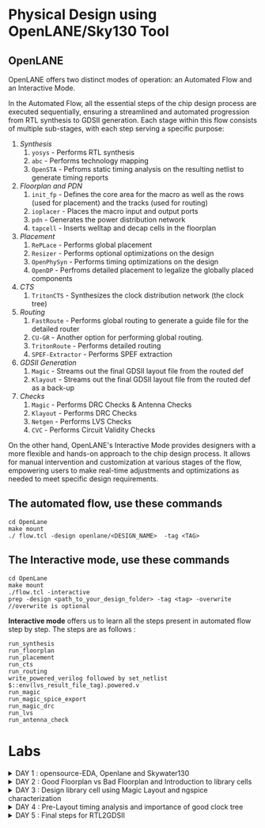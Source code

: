 # Physical Design using OpenLANE/Sky130 Tool

## OpenLANE


OpenLANE offers two distinct modes of operation: an Automated Flow and an Interactive Mode.

In the Automated Flow, all the essential steps of the chip design process are executed sequentially, ensuring a streamlined and automated progression from RTL synthesis to GDSII generation. Each stage within this flow consists of multiple sub-stages, with each step serving a specific purpose:

1. *Synthesis*
    1. `yosys` - Performs RTL synthesis
    2. `abc` - Performs technology mapping
    3. `OpenSTA` - Pefroms static timing analysis on the resulting netlist to generate timing reports
2. *Floorplan and PDN*
    1. `init_fp` - Defines the core area for the macro as well as the rows (used for placement) and the tracks (used for routing)
    2. `ioplacer` - Places the macro input and output ports
    3. `pdn` - Generates the power distribution network
    4. `tapcell` - Inserts welltap and decap cells in the floorplan
3. *Placement*
    1. `RePLace` - Performs global placement
    2. `Resizer` - Performs optional optimizations on the design
    3. `OpenPhySyn` - Performs timing optimizations on the design
    4. `OpenDP` - Perfroms detailed placement to legalize the globally placed components
4. *CTS*
    1. `TritonCTS` - Synthesizes the clock distribution network (the clock tree)
5. *Routing*
    1. `FastRoute` - Performs global routing to generate a guide file for the detailed router
    2. `CU-GR` - Another option for performing global routing.
    3. `TritonRoute` - Performs detailed routing
    4. `SPEF-Extractor` - Performs SPEF extraction
6. *GDSII Generation*
    1. `Magic` - Streams out the final GDSII layout file from the routed def
    2. `Klayout` - Streams out the final GDSII layout file from the routed def as a back-up
7. *Checks*
    1. `Magic` - Performs DRC Checks & Antenna Checks
    2. `Klayout` - Performs DRC Checks
    3. `Netgen` - Performs LVS Checks
    4. `CVC` - Performs Circuit Validity Checks

On the other hand, OpenLANE's Interactive Mode provides designers with a more flexible and hands-on approach to the chip design process. It allows for manual intervention and customization at various stages of the flow, empowering users to make real-time adjustments and optimizations as needed to meet specific design requirements.

## The automated flow, use these commands
```
cd OpenLane
make mount
./ flow.tcl -design openlane/<DESIGN_NAME>  -tag <TAG>
```

## The Interactive mode, use these commands 
```
cd OpenLane
make mount
./flow.tcl -interactive 
prep -design <path_to_your_design_folder> -tag <tag> -overwrite //overwrite is optional
```

**Interactive mode** offers us to learn all the steps present in automated flow step by step.
The steps are as follows : 

```
run_synthesis
run_floorplan
run_placement
run_cts
run_routing
write_powered_verilog followed by set_netlist $::env(lvs_result_file_tag).powered.v
run_magic
run_magic_spice_export
run_magic_drc
run_lvs
run_antenna_check
```

# Labs

<details>
<summary>DAY 1 : opensource-EDA, Openlane and Skywater130</summary>
<br>

## Skywater-130 PDK


## Invoking OpenLANE

![flowtcl](https://github.com/kamildamudi21/pes_pd/assets/141449459/5ae299c2-7d4d-41e6-95f7-983d567205a3)



flow.tcl is the file that contains the script to run the designs

## Importing package

Different software dependencies are needed to run OpenLANE. To import these into the OpenLANE tool we need to run: 
```package require openlane 0.9```


## Prepare the design for the flow 

```prep -design picorv32a```

![prepdesign](https://github.com/kamildamudi21/pes_pd/assets/141449459/cdcdfdce-4023-4183-8775-4fa50fbd72aa)


## Synthesis

```run_synthesis```

![synthesis](https://github.com/kamildamudi21/pes_pd/assets/141449459/7e116867-09fd-42ac-a903-e83ba6333c7f)

![flopratio](https://github.com/kamildamudi21/pes_pd/assets/141449459/07e7a767-d568-4986-b2f3-8be1a26e890d)

### Flop Ratio = (No. of D flip flops / Total number of cells) = 1613/14876 = 10.08%

</details>

<details>
<summary>DAY 2 : Good Floorplan vs Bad Floorplan and Introduction to library cells</summary>
<br>

## Floorplan

in OpenLANE, enter ```run_floorplan``` and the results will be updated in the runs folder

To view the layout of the floorplan, use the command ```magic -T /home/vsduser/Desktop/work/tools/openlane_working_dir/pdks/sky130A/libs.tech/magic/sky130A.tech lef read ../../tmp/merged.lef def read picorv32a.floorplan.def &```


![1](https://github.com/kamildamudi21/pes_pd/assets/141449459/2a32ea3e-91f9-4840-87e1-de493012d365)


## Library Binding and Placement
### Placement

```run_placement```

![2](https://github.com/kamildamudi21/pes_pd/assets/141449459/ddbb2ceb-73f8-4e38-bf0e-40d4e63e5ed1)


To view the layout of the placement, use the command ```magic -T /home/vsduser/Desktop/work/tools/openlane_working_dir/pdks/sky130A/libs.tech/magic/sky130A.tech lef read ../../tmp/merged.lef def read picorv32a.placement.def &```


![3](https://github.com/kamildamudi21/pes_pd/assets/141449459/c063cf00-b81a-4e56-9b4d-f7ad395335e5)


## Cell Design Flow

Cell design is done in 3 parts:

1. **Inputs** - PDKs (Process design kits), DRC & LVS rules, SPICE models, library & user-defined specs.
2. **Design Steps** - Design steps of cell design involves Circuit Design, Layout Design, Characterization. The software GUNA used for characterization. The characterization can be classified as Timing characterization, Power characterization and Noise characterization.
3. **Outputs** - Outputs of the Design are CDL (Circuit Description Language), GDSII, LEF, extracted Spice netlist (.cir), timing, noise, power.libs, function.

### Standard cell Charachterization Flow

Standard Cell Libraries encompass diverse cells featuring varying functionality and drive strengths. These cells must undergo characterization through liberty files to enable synthesis tools to establish the most advantageous circuit configuration. The open-source software GUNA serves as the means for conducting this characterization process.

Characterization follows a clearly defined sequence involving the following stages:

-Incorporate the Model File for CMOS, which contains property definitions.
-Define the process corner(s) to characterize the target cell.
-Set the threshold percentages for cell delay and slew.
-Specify tables for timing and power characteristics.
-Read the netlist with parasitic extraction results.
-Apply input signals or stimuli as required.
-Execute the necessary simulation commands.


### General Timing characterization parameters

#### Timing threshold definitions

- ```slew_low_rise_thr``` - 20% from bottom power supply when the signal is rising
- ```slew_high_rise_thr``` - 20% from top power supply when the signal is rising
- ```slew_low_fall_thr``` - 20% from bottom power supply when the signal is falling
- ```slew_high_fall_thr``` - 20% from top power supply when the signal is falling
- ```in_rise_thr``` - 50% point on the rising edge of input
- ```in_fall_thr``` - 50% point on the falling edge of input
- ```out_rise_thr``` - 50% point on the rising edge of ouput
- ```out_fall_thr``` - 50% point on the falling edge of ouput

These are the main parameters that we use to calculate factors such as propogation delay and transition time

- ```propogation delay ``` - time(out_*_thr) - time(in_*_thr)
- ```Transition time``` - time(slew_high_rise_thr) - time(slew_low_rise_thr)


</details>

<details>
<summary>DAY 3 :  Design library cell using Magic Layout and ngspice characterization  </summary>
<br>


## Inverter Layout using Magic

```
cd Desktop/work/tools/openlane_working_dir/openlane/vsdstdcelldesign
magic -T sky130A.tech sky130_inv.mag
```

## Exploring the Layout displayed by MAGIC

![layout1](https://github.com/kamildamudi21/pes_pd/assets/141449459/729be7eb-11db-4e95-abb1-5e2556981de5)


## Modified Spice netlist
![2spice](https://github.com/kamildamudi21/pes_pd/assets/141449459/494bbefb-7feb-484f-a780-51018685f96c)
![3](https://github.com/kamildamudi21/pes_pd/assets/141449459/9ccfa87b-64ab-4ee2-a861-6785a7b9b9f0)
![4](https://github.com/kamildamudi21/pes_pd/assets/141449459/f9f770d4-958e-44a1-950f-8d03c34f2408)


The results obtained from the graph are :
- Rise Transition : 0.0395ns
- Fall transition : 0.0282ns
- Cell Rise delay : 0.03598ns
- Cell fall delay : 0.0483ns


</details>


<details>
<summary>DAY 4 : Pre-Layout timing analysis and importance of good clock tree</summary>
<br>
    
## Extraction of LEF 


Track info can be found at :

``` ~/Desktop/work/tools/openlane_working_dir/pdks/sky130A/libs.tech/openlane/sky130fd_sc_hd/tracks.info```


![1](https://github.com/kamildamudi21/pes_pd/assets/141449459/c647cfe0-f55a-44c7-b7c9-9954fab64201)


- 1st value indicates the offset and 2nd value indicates the pitch along provided direction

### Setting grid values using above file info

![2](https://github.com/kamildamudi21/pes_pd/assets/141449459/572e9ec0-1eba-49f9-8c40-7a7c47aaa905)



- From the above pic, its confirmed that the pins A and Y are at the intersection of X and Y tracks. So the first condition is met.
- The PR boundary is taking 3 grids on width and 9 grids on height which says that the 2nd condition is also met

## LEF Generation

Since the layout is perfect, we can generate the lef file

#### 1. save the modified layout (with new grid)
   - In console, type ```save sky130_vsdinv.mag```
   - This saves the modified layout in current working directory

#### 2. Open the file and extract LEF
   - Open using ``` magic -T sky130A.tch sky130_vsdinv.mag```
   - in the console opened, type ```lef write``` and a lef file will be generated

![3](https://github.com/kamildamudi21/pes_pd/assets/141449459/0854237e-9670-41e3-86e8-ddaaba5f390d)


#### 4. Make sure the lef file is added

- Include the below command to include the additional lef into the flow:
      
          set lefs [glob $::env(DESIGN_DIR)/src/*.lef]
        
          add_lefs -src $lefs

![4](https://github.com/kamildamudi21/pes_pd/assets/141449459/1830ce59-7252-483c-bc4f-31c280f67143)


since there is slack, we have to reduce it

During the architectural design phase, VLSI engineers will acquire system specifications, which will establish the required operating frequency. To assess a circuit's timing performance, designers will employ static timing analysis tools (STA). When discussing pre-clock tree synthesis STA analysis, our primary focus lies in setup timing concerning the launch clock. STA will identify issues like the worst negative slack (WNS) and total negative slack (TNS), which pertain to the most critical and overall path delays within our setup timing constraint.

To address and rectify slack violations, STA analysis can be executed using OpenSTA, an integral component of the OpenLANE toolchain. To effectively communicate these constraints to tools and ensure their proper operation, two essential steps must be undertaken:

- Create design configuration files (.conf) - These files contain tool configuration settings specific to the designated design.

- Develop Synopsys design constraint (.sdc) files - These files adhere to industry standards and provide comprehensive constraints for the design, ensuring its accurate operation.
  
For the design to be complete, the worst negative slack needs to be above or equal to 0. If the slack is outside of this range we can do one of multiple things:

1. Review our synthesis strategy in OpenLANE
    - Enalbed CELL_SIZING
    - Enabled SYNTH_STRATEGY with parameter as "DELAY 1"
    - The synthesis result is :
      
![5](https://github.com/kamildamudi21/pes_pd/assets/141449459/68dcce2f-e9d3-4fc2-b455-6fd0f1a8f0f2)
![6](https://github.com/kamildamudi21/pes_pd/assets/141449459/7fa4024f-b1c7-46b1-93d8-23edb986ff98)





    The delay is high when the fanout is high. Therefore we can re-run synthesis by changing the value of ```SYNTH_MAX_FANOUT``` variable
    
2. Enable cell buffering 
3. Perform manual cell replacement on our WNS path with the OpenSTA tool

    - We can see which net is driving most outputs and replace the driver cell with larger form of its own kind

 
![7](https://github.com/kamildamudi21/pes_pd/assets/141449459/c5e6dc7f-6b72-4fa1-95c7-ead8dc58c05d)


4. Optimize the fanout value with OpenLANE tool

Since we have synthesised the core using our vsdinv cell too and as it got successfully synthesized, it should be visible in layout after ```run_placement``` stage which is followed after ```run_floorplan``` stage

![8](https://github.com/kamildamudi21/pes_pd/assets/141449459/e68b8588-bcd9-40ba-ad63-32b6dd9daa7b)

</details>

<details>
<summary>DAY 5 : Final steps for RTL2GDSII</summary>
<br>


## Power Distribution Network

After generating our clock tree network and verifying post routing STA checks we are ready to generate the power distribution network ```gen_pdn``` in OpenLANE:

The PDN feature within OpenLANE will create:

- Power ring global to the entire core
- Power halo local to any preplaced cells
- Power straps to bring power into the center of the chip
- Power rails for the standard cells

![1](https://github.com/kamildamudi21/pes_pd/assets/141449459/5ab085ae-8e65-437c-9af9-dd37ad913403)


Note: The pitch of the metal 1 power rails defines the height of the standard cells

## Global and Detailed Routing

OpenLANE uses TritonRoute as the routing engine ```run_routing``` for physical implementations of designs. Routing consists of two stages:

- Global Routing - Routing guides are generated for interconnects on our netlist defining what layers, and where on the chip each of the nets will be reputed
- Detailed Routing - Metal traces are iteratively laid across the routing guides to physically implement the routing guides

If DRC errors persist after routing the user has two options:

- Re-run routing with higher QoR settings
- Manually fix DRC errors specific in tritonRoute.drc file

## SPEF Extraction

After routing has been completed interconnect parasitics can be extracted to perform sign-off post-route STA analysis. The parasitics are extracted into a SPEF file. The SPEF extractor is not included within OpenLANE as of now.

```
cd ~/Desktop/work/tools/SPEFEXTRACTOR
python3 main.py <path to merged.lef in tmp> <path to def in routing>
```

The SPEF File will be generated in the location where def file is present





</details>

</details>
